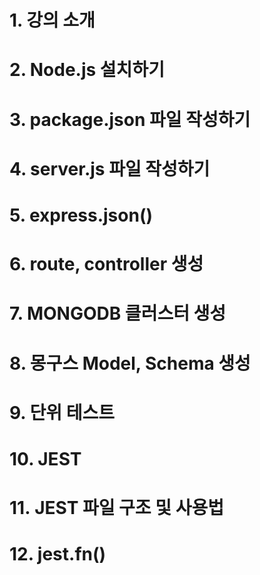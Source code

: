 # 1. 강의 소개

# 2. Node.js 설치하기

# 3. package.json 파일 작성하기

# 4. server.js 파일 작성하기

# 5. express.json()

# 6. route, controller 생성

# 7. MONGODB 클러스터 생성

# 8. 몽구스 Model, Schema 생성

# 9. 단위 테스트

# 10. JEST

# 11. JEST 파일 구조 및 사용법

# 12. jest.fn()
